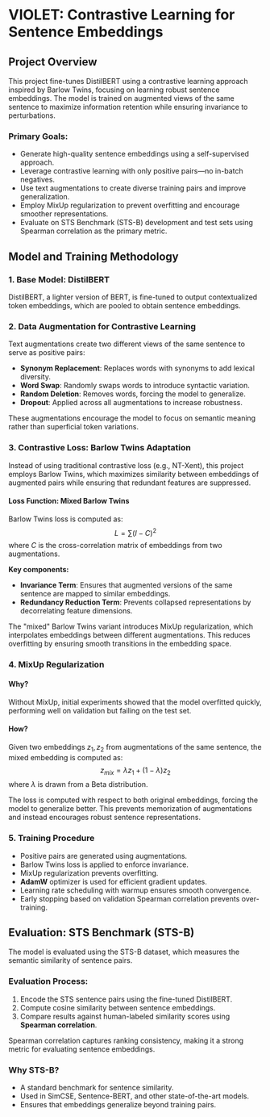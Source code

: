 # VIOLET: Contrastive Learning for Sentence Embeddings

## Project Overview
This project fine-tunes DistilBERT using a contrastive learning approach inspired by Barlow Twins, focusing on learning robust sentence embeddings. The model is trained on augmented views of the same sentence to maximize information retention while ensuring invariance to perturbations.

### Primary Goals:
- Generate high-quality sentence embeddings using a self-supervised approach.
- Leverage contrastive learning with only positive pairs—no in-batch negatives.
- Use text augmentations to create diverse training pairs and improve generalization.
- Employ MixUp regularization to prevent overfitting and encourage smoother representations.
- Evaluate on STS Benchmark (STS-B) development and test sets using Spearman correlation as the primary metric.

## Model and Training Methodology

### 1. Base Model: DistilBERT
DistilBERT, a lighter version of BERT, is fine-tuned to output contextualized token embeddings, which are pooled to obtain sentence embeddings.

### 2. Data Augmentation for Contrastive Learning
Text augmentations create two different views of the same sentence to serve as positive pairs:
- **Synonym Replacement**: Replaces words with synonyms to add lexical diversity.
- **Word Swap**: Randomly swaps words to introduce syntactic variation.
- **Random Deletion**: Removes words, forcing the model to generalize.
- **Dropout**: Applied across all augmentations to increase robustness.

These augmentations encourage the model to focus on semantic meaning rather than superficial token variations.

### 3. Contrastive Loss: Barlow Twins Adaptation
Instead of using traditional contrastive loss (e.g., NT-Xent), this project employs Barlow Twins, which maximizes similarity between embeddings of augmented pairs while ensuring that redundant features are suppressed.

#### Loss Function: Mixed Barlow Twins
Barlow Twins loss is computed as:
$$L = \sum (I - C)^2$$
where $C$ is the cross-correlation matrix of embeddings from two augmentations.

**Key components:**
- **Invariance Term**: Ensures that augmented versions of the same sentence are mapped to similar embeddings.
- **Redundancy Reduction Term**: Prevents collapsed representations by decorrelating feature dimensions.

The "mixed" Barlow Twins variant introduces MixUp regularization, which interpolates embeddings between different augmentations. This reduces overfitting by ensuring smooth transitions in the embedding space.

### 4. MixUp Regularization
#### Why?
Without MixUp, initial experiments showed that the model overfitted quickly, performing well on validation but failing on the test set.

#### How?
Given two embeddings $z_1, z_2$ from augmentations of the same sentence, the mixed embedding is computed as:
$$z_{mix} = \lambda z_1 + (1 - \lambda) z_2$$
where $\lambda$ is drawn from a Beta distribution.

The loss is computed with respect to both original embeddings, forcing the model to generalize better. This prevents memorization of augmentations and instead encourages robust sentence representations.

### 5. Training Procedure
- Positive pairs are generated using augmentations.
- Barlow Twins loss is applied to enforce invariance.
- MixUp regularization prevents overfitting.
- **AdamW** optimizer is used for efficient gradient updates.
- Learning rate scheduling with warmup ensures smooth convergence.
- Early stopping based on validation Spearman correlation prevents over-training.

## Evaluation: STS Benchmark (STS-B)
The model is evaluated using the STS-B dataset, which measures the semantic similarity of sentence pairs.

### Evaluation Process:
1. Encode the STS sentence pairs using the fine-tuned DistilBERT.
2. Compute cosine similarity between sentence embeddings.
3. Compare results against human-labeled similarity scores using **Spearman correlation**.

Spearman correlation captures ranking consistency, making it a strong metric for evaluating sentence embeddings.

### Why STS-B?
- A standard benchmark for sentence similarity.
- Used in SimCSE, Sentence-BERT, and other state-of-the-art models.
- Ensures that embeddings generalize beyond training pairs.
